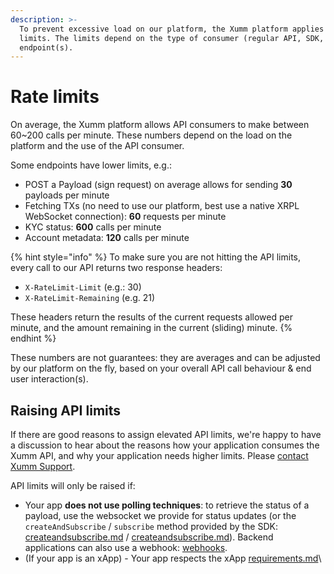 ```yaml
---
description: >-
  To prevent excessive load on our platform, the Xumm platform applies rate
  limits. The limits depend on the type of consumer (regular API, SDK, JWT) and
  endpoint(s).
---
```


# Rate limits

On average, the Xumm platform allows API consumers to make between 60\~200 calls per minute. These numbers depend on the load on the platform and the use of the API consumer.

Some endpoints have lower limits, e.g.:

* POST a Payload (sign request) on average allows for sending **30** payloads per minute
* Fetching TXs (no need to use our platform, best use a native XRPL WebSocket connection): **60** requests per minute
* KYC status: **600** calls per minute
* Account metadata: **120** calls per minute

{% hint style="info" %}
To make sure you are not hitting the API limits, every call to our API returns two response headers:

* `X-RateLimit-Limit` (e.g.: 30)
* `X-RateLimit-Remaining` (e.g. 21)

These headers return the results of the current requests allowed per minute, and the amount remaining in the current (sliding) minute.
{% endhint %}

These numbers are not guarantees: they are averages and can be adjusted by our platform on the fly, based on your overall API call behaviour & end user interaction(s).

## Raising API limits

If there are good reasons to assign elevated API limits, we're happy to have a discussion to hear about the reasons how your application consumes the Xumm API, and why your application needs higher limits. Please [contact Xumm Support](https://xumm.app/detect/xapp:xumm.support).

API limits will only be raised if:

* Your app **does not use polling techniques**: to retrieve the status of a payload, use the websocket we provide for status updates (or the `createAndSubscribe` / `subscribe` method provided by the SDK: [createandsubscribe.md](../../js-ts-sdk/sdk-syntax/xumm.payload/createandsubscribe.md "mention") / [createandsubscribe.md](../../js-ts-sdk/sdk-syntax/xumm.payload/createandsubscribe.md "mention")). Backend applications can also use a webhook: [webhooks](../payloads-sign-requests/status-updates/webhooks/ "mention").
* (If your app is an xApp) - Your app respects the xApp [requirements.md](../../environments/xapps-dapps/requirements.md "mention")\
